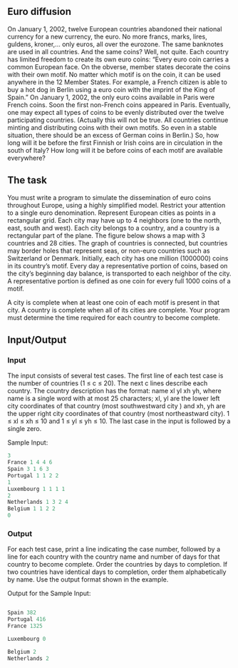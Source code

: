 ## Euro diffusion

On January 1, 2002, twelve European countries abandoned their national currency for a new currency, the euro. No more francs, marks, lires, guldens, kroner,... only euros, all over the eurozone. The same banknotes are used in all countries. And the same coins? Well, not quite. Each country has limited freedom to create its own euro coins: “Every euro coin carries a common European face. On the obverse, member states decorate the coins with their own motif. No matter which motif is on the coin, it can be used anywhere in the 12 Member States. For example, a French citizen is able to buy a hot dog in Berlin using a euro coin with the imprint of the King of Spain.”
On January 1, 2002, the only euro coins available in Paris were French coins. Soon the first non-French coins appeared in Paris. Eventually, one may expect all types of coins to be evenly distributed over the twelve participating countries. (Actually this will not be true. All countries continue minting and distributing coins with their own motifs. So even in a stable situation, there should be an excess of German coins in Berlin.) So, how long will it be before the first Finnish or Irish coins are in circulation in the south of Italy? How long will it be before coins of each motif are available everywhere?

## The task

You must write a program to simulate the dissemination of euro coins throughout Europe, using a highly simplified model. Restrict your attention to a single euro denomination. Represent European cities as points in a rectangular grid. Each city may have up to 4 neighbors (one to the north, east, south and west). Each city belongs to a country, and a country is a rectangular part of the plane. The figure below shows a map with 3 countries and 28 cities. The graph of countries is connected, but countries may border holes that represent seas, or non-euro countries such as Switzerland or Denmark. Initially, each city has one million (1000000) coins in its country’s motif. Every day a representative portion of coins, based on the city’s beginning day balance, is transported to each neighbor of the city. A representative portion is defined as one coin for every full 1000 coins of a motif.

A city is complete when at least one coin of each motif is present in that city. A country is complete when all of its cities are complete. Your program must determine the time required for each country to become complete.

## Input/Output

### Input

The input consists of several test cases. The first line of each test case is the number of countries (1 ≤ c ≤ 20). The next c lines describe each country. The country description has the format: name xl yl xh yh, where name is a single word with at most 25 characters; xl, yl are the lower left city coordinates of that country (most southwestward city ) and xh, yh are the upper right city coordinates of that country (most northeastward city). 1 ≤ xl ≤ xh ≤ 10 and 1 ≤ yl ≤ yh ≤ 10. The last case in the input is followed by a single zero.

Sample Input:

```js
3
France 1 4 4 6
Spain 3 1 6 3
Portugal 1 1 2 2
1
Luxembourg 1 1 1 1
2
Netherlands 1 3 2 4
Belgium 1 1 2 2
0
```

### Output

For each test case, print a line indicating the case number, followed by a line for each country with the country name and number of days for that country to become complete. Order the countries by days to completion. If two countries have identical days to completion, order them alphabetically by name. Use the output format shown in the example.

Output for the Sample Input:

```js

Spain 382
Portugal 416
France 1325

Luxembourg 0

Belgium 2
Netherlands 2
```